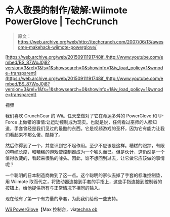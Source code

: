 # 令人敬畏的制作/破解:Wiimote PowerGlove | TechCrunch

> 原文：<https://web.archive.org/web/http://techcrunch.com/2007/06/13/awesome-makehack-wiimote-powerglove/>

 [https://web.archive.org/web/20150911191748if_/http://www.youtube.com/embed/BS_87WoJ0j8?version=3&rel=1&fs=1&showsearch=0&showinfo=1&iv_load_policy=1&wmode=transparent](https://web.archive.org/web/20150911191748if_/http://www.youtube.com/embed/BS_87WoJ0j8?version=3&rel=1&fs=1&showsearch=0&showinfo=1&iv_load_policy=1&wmode=transparent)

视频

我们喜欢 CrunchGear 的 Wii。任天堂做对了它在命运多舛的 PowerGlove 和 U-Force 上做错的事情:让运动控制成为现实。也就是说，任何看过巫师的人都知道，手套曾经是我们见过的最酷的东西。它是视频游戏的圣杯，因为它有能力让我们看起来不那么傻。酷毙了。

然后你得到了一个，并意识到它不起作用。至少不应该是这样。糟糕的跟踪，有限的电缆长度，和糟糕的游戏使控制器成为一个噱头而已。但是伙计，这仍然是一个值得收藏的，看起来很酷的噱头。因此，谁不想回到过去，让它做它应该做的事情呢？

一个聪明的日本制造商做到了这一点。这个聪明的家伙去掉了手套的标准控制垫，用 Wiimote 取而代之，将致动器连接到手套的手指上，这些手指连接到控制器的按钮上，给他提供所有与正常情况下相同的输入。

现在他有了第一个有力量的拳套，为此我们给他一些支持。

[Wii PowerGlove](https://web.archive.org/web/20150911191748/http://www.maxconsole.net/?mode=news&newsid=17733)【Max 控制台，via[techna ob](https://web.archive.org/web/20150911191748/http://technabob.com/blog/2007/06/10/the-wii-power-glove/)